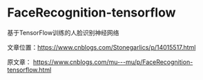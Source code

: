 # FaceRecognition-tensorflow
基于TensorFlow训练的人脸识别神经网络


文章位置：https://www.cnblogs.com/Stonegarlics/p/14015517.html


原文章： https://www.cnblogs.com/mu---mu/p/FaceRecognition-tensorflow.html

